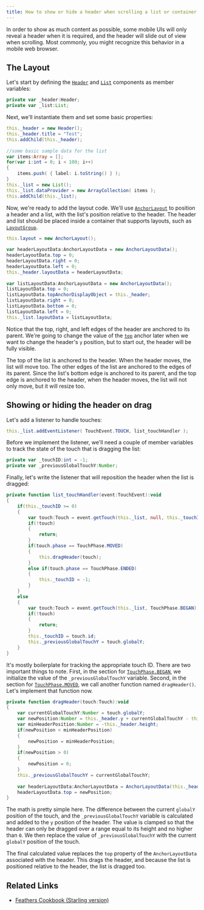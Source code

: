 ```yaml
---
title: How to show or hide a header when scrolling a list or container (Starling version)
---
```


In order to show as much content as possible, some mobile UIs will only reveal a header when it is required, and the header will slide out of view when scrolling. Most commonly, you might recognize this behavior in a mobile web browser.

## The Layout

Let's start by defining the [`Header`](../header.md) and [`List`](../list.md) components as member variables:

```actionscript
private var _header:Header;
private var _list:List;
```

Next, we'll instantiate them and set some basic properties:

```actionscript
this._header = new Header();
this._header.title = "Test";
this.addChild(this._header);
 
//some basic sample data for the list
var items:Array = [];
for(var i:int = 0; i < 100; i++)
{
    items.push( { label: i.toString() } );
}
this._list = new List();
this._list.dataProvider = new ArrayCollection( items );
this.addChild(this._list);
```

Now, we're ready to add the layout code. We'll use [`AnchorLayout`](../anchor-layout.md) to position a header and a list, with the list's position relative to the header. The header and list should be placed inside a container that supports layouts, such as [`LayoutGroup`](../layout-group.md).

```actionscript
this.layout = new AnchorLayout();
 
var headerLayoutData:AnchorLayoutData = new AnchorLayoutData();
headerLayoutData.top = 0;
headerLayoutData.right = 0;
headerLayoutData.left = 0;
this._header.layoutData = headerLayoutData;
 
var listLayoutData:AnchorLayoutData = new AnchorLayoutData();
listLayoutData.top = 0;
listLayoutData.topAnchorDisplayObject = this._header;
listLayoutData.right = 0;
listLayoutData.bottom = 0;
listLayoutData.left = 0;
this._list.layoutData = listLayoutData;
```

Notice that the top, right, and left edges of the header are anchored to its parent. We're going to change the value of the [`top`](/api-reference/feathers/layout/AnchorLayoutData.html#top) anchor later when we want to change the header's `y` position, but to start out, the header will be fully visible.

The top of the list is anchored to the header. When the header moves, the list will move too. The other edges of the list are anchored to the edges of its parent. Since the list's bottom edge is anchored to its parent, and the top edge is anchored to the header, when the header moves, the list will not only move, but it will resize too.

## Showing or hiding the header on drag

Let's add a listener to handle touches:

```actionscript
this._list.addEventListener( TouchEvent.TOUCH, list_touchHandler );
```

Before we implement the listener, we'll need a couple of member variables to track the state of the touch that is dragging the list:

```actionscript
private var _touchID:int = -1;
private var _previousGlobalTouchY:Number;
```

Finally, let's write the listener that will reposition the header when the list is dragged:

```actionscript
private function list_touchHandler(event:TouchEvent):void
{
    if(this._touchID >= 0)
    {
        var touch:Touch = event.getTouch(this._list, null, this._touchID);
        if(!touch)
        {
            return;
        }
        if(touch.phase == TouchPhase.MOVED)
        {
            this.dragHeader(touch);
        }
        else if(touch.phase == TouchPhase.ENDED)
        {
            this._touchID = -1;
        }
    }
    else
    {
        var touch:Touch = event.getTouch(this._list, TouchPhase.BEGAN);
        if(!touch)
        {
            return;
        }
        this._touchID = touch.id;
        this._previousGlobalTouchY = touch.globalY;
    }
}
```

It's mostly boilerplate for tracking the appropriate touch ID. There are two important things to note. First, in the section for [`TouchPhase.BEGAN`](http://doc.starling-framework.org/core/starling/events/TouchPhase.html#BEGAN), we initialize the value of the `_previousGlobalTouchY` variable. Second, in the section for [`TouchPhase.MOVED`](http://doc.starling-framework.org/core/starling/events/TouchPhase.html#BEGAN), we call another function named `dragHeader()`. Let's implement that function now.

```actionscript
private function dragHeader(touch:Touch):void
{
    var currentGlobalTouchY:Number = touch.globalY;
    var newPosition:Number = this._header.y + currentGlobalTouchY - this._previousGlobalTouchY;
    var minHeaderPosition:Number = -this._header.height;
    if(newPosition < minHeaderPosition)
    {
        newPosition = minHeaderPosition;
    }
    if(newPosition > 0)
    {
        newPosition = 0;
    }
    this._previousGlobalTouchY = currentGlobalTouchY;
 
    var headerLayoutData:AnchorLayoutData = AnchorLayoutData(this._header.layoutData);
    headerLayoutData.top = newPosition;
}
```

The math is pretty simple here. The difference between the current `globalY` position of the touch, and the `_previousGlobalTouchY` variable is calculated and added to the `y` position of the header. The value is clamped so that the header can only be dragged over a range equal to its height and no higher than `0`. We then replace the value of `_previousGlobalTouchY` with the current `globalY` position of the touch.

The final calculated value replaces the `top` property of the `AnchorLayoutData` associated with the header. This drags the header, and because the list is positioned relative to the header, the list is dragged too.

## Related Links

- [Feathers Cookbook (Starling version)](./index.md)

